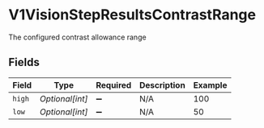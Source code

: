 # V1VisionStepResultsContrastRange

The configured contrast allowance range


## Fields

| Field              | Type               | Required           | Description        | Example            |
| ------------------ | ------------------ | ------------------ | ------------------ | ------------------ |
| `high`             | *Optional[int]*    | :heavy_minus_sign: | N/A                | 100                |
| `low`              | *Optional[int]*    | :heavy_minus_sign: | N/A                | 50                 |